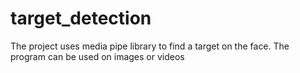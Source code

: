 # target_detection
 The project uses media pipe library to find a target on the face. The program can be used on images or videos
